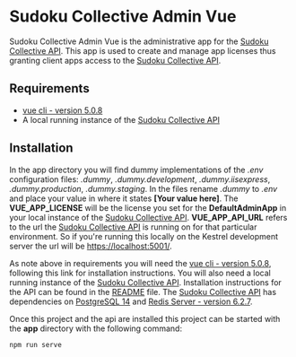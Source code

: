 # Sudoku Collective Admin Vue

Sudoku Collective Admin Vue is the administrative app for the [Sudoku Collective API](https://github.com/Joseph-Anthony-King/SudokuCollective).  This app is used to create and manage app licenses thus granting client apps access to the [Sudoku Collective API](https://github.com/Joseph-Anthony-King/SudokuCollective).

## Requirements

- [vue cli - version 5.0.8](https://cli.vuejs.org/)
- A local running instance of the [Sudoku Collective API](https://github.com/Joseph-Anthony-King/SudokuCollective)

## Installation

In the app directory you will find dummy implementations of the *.env* configuration files: *.dummy*, *.dummy.development*, *.dummy.iisexpress*, *.dummy.production*, *.dummy.staging*.  In the files rename *.dummy* to *.env* and place your value in where it states **[Your value here]**.  The **VUE_APP_LICENSE** will be the license you set for the **DefaultAdminApp** in your local instance of the [Sudoku Collective API](https://github.com/Joseph-Anthony-King/SudokuCollective).  **VUE_APP_API_URL** refers to the url the [Sudoku Collective API](https://github.com/Joseph-Anthony-King/SudokuCollective) is running on for that particular environment.  So if you're running this locally on the Kestrel development server the url will be [https://localhost:5001/](https://localhost:5001/).

As note above in requirements you will need the [vue cli - version 5.0.8](https://cli.vuejs.org/), following this link for installation instructions.  You will also need a local running instance of the [Sudoku Collective API](https://github.com/Joseph-Anthony-King/SudokuCollective).  Installation instructions for the API can be found in the [README](https://github.com/Joseph-Anthony-King/SudokuCollective/blob/master/README.md) file.  The [Sudoku Collective API](https://github.com/Joseph-Anthony-King/SudokuCollective) has dependencies on [PostgreSQL 14](https://www.postgresql.org/download/) and [Redis Server - version 6.2.7](https://redis.io/download).

Once this project and the api are installed this project can be started with the **app** directory with the following command:

`npm run serve`
